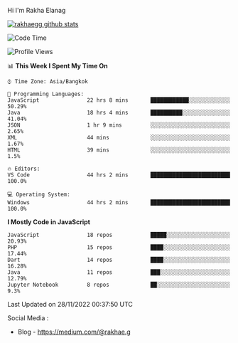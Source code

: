 Hi I'm Rakha Elanag


[![rakhaegg github stats](https://github-readme-stats.vercel.app/api?username=rakhaegg)](https://github.com/rakhaegg/rakhaegg)




<!--START_SECTION:waka-->
![Code Time](http://img.shields.io/badge/Code%20Time-1%2C032%20hrs%2043%20mins-blue)

![Profile Views](http://img.shields.io/badge/Profile%20Views-0-blue)

📊 **This Week I Spent My Time On** 

```text
⌚︎ Time Zone: Asia/Bangkok

💬 Programming Languages: 
JavaScript               22 hrs 8 mins       ████████████░░░░░░░░░░░░░   50.29% 
Java                     18 hrs 4 mins       ██████████░░░░░░░░░░░░░░░   41.04% 
JSON                     1 hr 9 mins         ░░░░░░░░░░░░░░░░░░░░░░░░░   2.65% 
XML                      44 mins             ░░░░░░░░░░░░░░░░░░░░░░░░░   1.67% 
HTML                     39 mins             ░░░░░░░░░░░░░░░░░░░░░░░░░   1.5%

🔥 Editors: 
VS Code                  44 hrs 2 mins       █████████████████████████   100.0%

💻 Operating System: 
Windows                  44 hrs 2 mins       █████████████████████████   100.0%

```

**I Mostly Code in JavaScript** 

```text
JavaScript               18 repos            █████░░░░░░░░░░░░░░░░░░░░   20.93% 
PHP                      15 repos            ████░░░░░░░░░░░░░░░░░░░░░   17.44% 
Dart                     14 repos            ████░░░░░░░░░░░░░░░░░░░░░   16.28% 
Java                     11 repos            ███░░░░░░░░░░░░░░░░░░░░░░   12.79% 
Jupyter Notebook         8 repos             ██░░░░░░░░░░░░░░░░░░░░░░░   9.3%

```



 Last Updated on 28/11/2022 00:37:50 UTC
<!--END_SECTION:waka-->

Social Media : 
- Blog - https://medium.com/@rakhae.g
